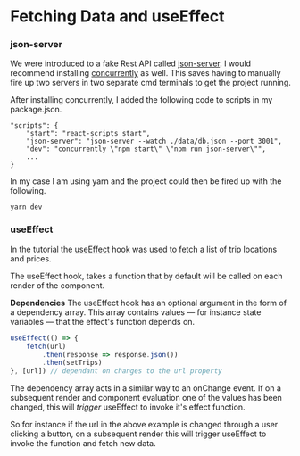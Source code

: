# Fetching Data and useEffect

### json-server
We were introduced to a fake Rest API called [json-server](https://www.npmjs.com/package/json-server). I would recommend installing [concurrently](https://www.npmjs.com/package/concurrently) as well. This saves having to manually fire up two servers in two separate cmd terminals to get the project running.

After installing concurrently, I added the following code to scripts in my package.json.
```
"scripts": {
    "start": "react-scripts start",
    "json-server": "json-server --watch ./data/db.json --port 3001",
    "dev": "concurrently \"npm start\" \"npm run json-server\"",
    ...
}
```
In my case I am using yarn and the project could then be fired up with the following.
```
yarn dev
```
### useEffect
In the tutorial the [useEffect](https://reactjs.org/docs/hooks-reference.html#useeffect) hook was used to fetch a list of trip locations and prices.

The useEffect hook, takes a function that by default will be called on each render of the component.

**Dependencies**
The useEffect hook has an optional argument in the form of a dependency array. This array contains values — for instance state variables — that the effect's function depends on.

```javascript
useEffect(() => {
    fetch(url)
        .then(response => response.json())
        .then(setTrips)
}, [url]) // dependant on changes to the url property
```

The dependency array acts in a similar way to an onChange event. If on a subsequent render and component evaluation one of the values has been changed, this will *trigger* useEffect to invoke it's effect function.

So for instance if the url in the above example is changed through a user clicking a button, on a subsequent render this will trigger useEffect to invoke the function and fetch new data.
